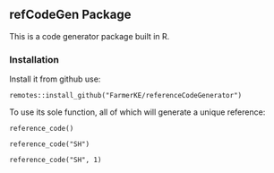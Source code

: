 ## refCodeGen Package

This is a code generator package built in R.

### Installation

Install it from github use:

```
remotes::install_github("FarmerKE/referenceCodeGenerator")
```

To use its sole function, all of which will generate a unique reference:
```
reference_code()
```
```
reference_code("SH")
```
```
reference_code("SH", 1)
```
